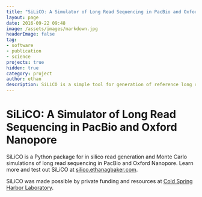```yaml
---
title: "SiLiCO: A Simulator of Long Read Sequencing in PacBio and Oxford Nanopore"
layout: page  
date: 2016-09-22 09:48
image: /assets/images/markdown.jpg
headerImage: false
tag:
- software
- publication
- science
projects: true
hidden: true
category: project
author: ethan
description: SiLiCO is a simple tool for generation of reference long read sequencing data.
---
```

# SiLiCO: A Simulator of Long Read Sequencing in PacBio and Oxford Nanopore

SiLiCO is a Python package for in silico read generation and Monte Carlo simulations of long read sequencing in PacBio and Oxford Nanopore. Learn more and test out SiLiCO at [silico.ethanagbaker.com](http://silico.ethanagbaker.com).

SiLiCO was made possible by private funding and resources at [Cold Spring Harbor Laboratory](http://cshl.edu).
